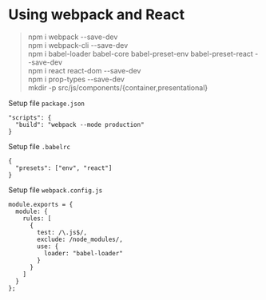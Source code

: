 # Using webpack and React

> npm i webpack --save-dev  
> npm i webpack-cli --save-dev  
> npm i babel-loader babel-core babel-preset-env babel-preset-react --save-dev  
> npm i react react-dom --save-dev  
> npm i prop-types --save-dev  
> mkdir -p src/js/components/{container,presentational}  


Setup file `package.json`

    "scripts": {
      "build": "webpack --mode production"
    }
    
Setup file `.babelrc`

    {
      "presets": ["env", "react"]
    }
    
Setup file `webpack.config.js`

    module.exports = {
      module: {
        rules: [
          {
            test: /\.js$/,
            exclude: /node_modules/,
            use: {
              loader: "babel-loader"
            }
          }
        ]
      }
    };
